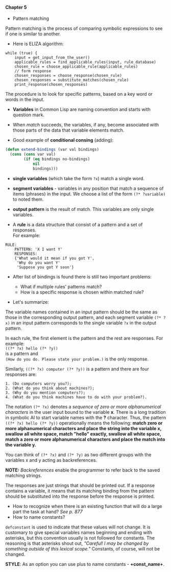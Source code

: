 #### Chapter 5

- Pattern matching

Pattern matching is the process of comparing symbolic expressions to see if one is
similar to another.

- Here is ELIZA algorithm:

```
while (true) {
    input = get_input_from_the_user()
    applicable_rules = find_applicable_rules(input, rule_database)
    chosen_rule = choose_applicable_rule(applicable_rules)
    // form response
    chosen_responses = choose_response(chosen_rule)
    chosen_responses = substitute_matches(chosen_rule)
    print_response(chosen_responses)
```
The procedure is to look for specific patterns, based on a key word
or words in the input.

- **Variables** in Common Lisp are naming convention and starts with question mark.

- When *match* succeeds, the variables, if any, become associated with those parts
of the data that variable elements match.

- Good example of **conditional consing** (adding):
``` cl
(defun extend-bindings (var val bindings)
  (cons (cons var val)
        (if (eq bindings no-bindings)
            nil
            bindings)))
```
- **single variables** (which take the form `?x`) match a single word.

- **segment variables** - variables in any position that match a sequence of items (phrases)
  in the input. We choose a list of the form `(?* ?variable)` to noted them.

- **output pattern** is the result of match. This variables are only single variables.

- A **rule** is a data structure that consist of a pattern and a set of responses.<br/>
For example:
```
RULE:
    PATTERN: 'X I want Y'
    RESPONSES:
    {'What would it mean if you got Y',
     'Why do you want Y'
     'Suppose you got Y soon'}
```
- After list of bindings is found there is still two important problems:
  * What if multiple rules' patterns match?
  * How is a specific response is chosen within matched rule?

- Let's summarize:

The variable names contained in an input pattern should be the same as those in the
corresponding output pattern, and each segment variable `(?* ?x)` in an input
pattern corresponds to the single variable `?x` in the output pattern.

In each rule, the first element is the pattern and the rest are responses. For example:<br/>
`((?* ?x) hello (?* ?y))`<br/>
is a pattern and<br/>
`(How do you do. Please state your problem.)` is the only response.

Similarly, `((?* ?x) computer (?* ?y))` is a pattern and there are four responses
are:
```
1. (Do computers worry you?);
2. (What do you think about machines?);
3. (Why do you mention computers?);
4. (What do you think machines have to do with your problem?).
```
The notation `(?* ?x)` denotes a _sequence of zero or more alphanumerical characters_ in
the user input bound to the variable **x**. There is a long tradition in symbolic AI to
start variable names with the **?** character. Thus, the pattern `((?* ?x) hello (?* ?y))`
operationally means the following: **match zero or more alphanumerical characters and
place the string into the variable x, swallow all white space, match "hello" exactly,
swallow all white space, match a zero or more alphanumerical characters and place the
match into the variable y.**

You can think of `(?* ?x)` and `(?* ?y)` as two different groups with the variables x and y
acting as backreferences.

**NOTE:** _Backreferences_ enable the programmer to refer back to the saved matching strings.

The responses are just strings that should be printed out. If a response contains a
variable, it means that its matching binding from the pattern should be substituted into
the response before the response is printed.

- How to recognize when there is an existing function that will do a large part the task
  at hand? _See p. 877_
- How to name constants?

`defconstant` is used to indicate that these values will not change. It is
customary to give special variables names beginning and ending with asterisks, but this
convention usually is not followed for constants. The reasoning is that asterisks
shout out, _"Careful! I may be changed by something outside of this lexical scope."_
Constants, of course, will not be changed.

**STYLE**: As an option you can use plus to name constants - **+const_name+**.
